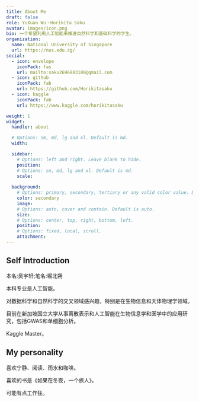 ```yaml
---
title: About Me
draft: false
role: YuXuan Wu・Horikita Saku
avatar: images/icon.png
bio: 一个希望利用人工智能来推进自然科学和基础科学的学生。
organization:
  name: National University of Singapore
  url: https://nus.edu.sg/
social:
  - icon: envelope
    iconPack: fas
    url: mailto:saku2696983188@gmail.com
  - icon: github
    iconPack: fab
    url: https://github.com/Horikitasaku
  - icon: kaggle
    iconPack: fab
    url: https://www.kaggle.com/horikitasaku

weight: 1
widget:
  handler: about

  # Options: sm, md, lg and xl. Default is md.
  width:

  sidebar:
    # Options: left and right. Leave blank to hide.
    position:
    # Options: sm, md, lg and xl. Default is md.
    scale:
  
  background:
    # Options: primary, secondary, tertiary or any valid color value. Default is primary.
    color: secondary
    image:
    # Options: auto, cover and contain. Default is auto.
    size:
    # Options: center, top, right, bottom, left.
    position:
    # Options: fixed, local, scroll.
    attachment: 
---
```


## Self Introduction

本名:吴宇轩;笔名:堀北朔

本科专业是人工智能。

对数据科学和自然科学的交叉领域感兴趣，特别是在生物信息和天体物理学领域。

目前在新加坡国立大学从事离散表示和人工智能在生物信息学和医学中的应用研究，包括GWAS和单细胞分析。

Kaggle Master。

## My personality  

喜欢宁静、阅读、雨水和咖啡。

喜欢的书是《如果在冬夜，一个旅人》。

可能有点工作狂。
